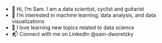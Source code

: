 - 👋 Hi, I’m Sam. I am a data scientist, cyclist and guitarist
- 👀 I’m interested in machine learning, data analysis, and data visualizations
- 💞️ I love learning new topics related to data science
- 📬 Connect with me on LinkedIn @sam-dworetzky
<!---
samdwo300/samdwo300 is a ✨ special ✨ repository because its `README.md` (this file) appears on your GitHub profile.
You can click the Preview link to take a look at your changes.
--->
